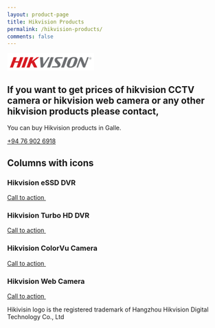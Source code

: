 ```yaml
---
layout: product-page
title: Hikvision Products
permalink: /hikvision-products/
comments: false
---
```


<section class="py-5 text-center container">
  <img class="rounded-lg-3" src="/assets/images/hikvision-logo.png" alt="Hikvision logo" width="40%">
    <div class="row py-lg-5">
      <div class="col-lg-6 col-md-8 mx-auto">
        <h1 class="fw-light">If you want to get prices of hikvision CCTV camera or hikvision web camera or any other hikvision products please contact,</h1>
        <p class="lead text-muted">You can buy Hikvision products in Galle.</p>
        <p>
          <a href="tel:=+94769026918" class="btn btn-primary my-2">+94 76 902 6918</a>
        </p>
      </div>
    </div>
</section>

<div class="container px-4 py-5" id="featured-3">
    <h2 class="pb-2 border-bottom">Columns with icons</h2>
    <div class="row g-4 py-5 row-cols-1 row-cols-lg-4">
      <div class="feature col">
        <div class="feature-icon d-inline-flex align-items-center justify-content-center text-bg-primary bg-gradient fs-2 mb-3">
          <i class="bi bi-cpu-fill"></i>
        </div>
        <h3 class="fs-2">Hikvision eSSD DVR</h3>
        <p></p>
        <a href="#" class="icon-link d-inline-flex align-items-center">
          Call to action
          <svg class="bi" width="1em" height="1em"><use xlink:href="#chevron-right"></use></svg>
        </a>
      </div>
      <div class="feature col">
        <div class="feature-icon d-inline-flex align-items-center justify-content-center text-bg-primary bg-gradient fs-2 mb-3">
          <i class="bi bi-cpu-fill"></i>
        </div>
        <h3 class="fs-2">Hikvision Turbo HD DVR</h3>
        <p></p>
        <a href="#" class="icon-link d-inline-flex align-items-center">
          Call to action
          <svg class="bi" width="1em" height="1em"><use xlink:href="#chevron-right"></use></svg>
        </a>
      </div>
      <div class="feature col">
        <div class="feature-icon d-inline-flex align-items-center justify-content-center text-bg-primary bg-gradient fs-2 mb-3">
          <i class="bi bi-camera-video"></i>
        </div>
        <h3 class="fs-2">Hikvision ColorVu Camera</h3>
        <p></p>
        <a href="#" class="icon-link d-inline-flex align-items-center">
          Call to action
          <svg class="bi" width="1em" height="1em"><use xlink:href="#chevron-right"></use></svg>
        </a>
      </div>
      <div class="feature col">
        <div class="feature-icon d-inline-flex align-items-center justify-content-center text-bg-primary bg-gradient fs-2 mb-3">
          <i class="bi bi-webcam-fill"></i>
        </div>
        <h3 class="fs-2">Hikvision Web Camera</h3>
        <p></p>
        <a href="#" class="icon-link d-inline-flex align-items-center">
          Call to action
          <svg class="bi" width="1em" height="1em"><use xlink:href="#chevron-right"></use></svg>
        </a>
      </div>
    </div>
</div>



<p class="lead text-muted text-center">Hikivisin logo is the registered trademark of Hangzhou Hikvision Digital Technology Co., Ltd</p>